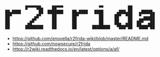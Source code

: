 ```       ▄▄▄▄▄       ▄▄▄▄                ██           ▄▄           
         █▀▀▀▀██▄    ██▀▀▀                ▀▀           ██           
██▄████        ██  ███████    ██▄████   ████      ▄███▄██   ▄█████▄ 
██▀          ▄█▀     ██       ██▀         ██     ██▀  ▀██   ▀ ▄▄▄██ 
██         ▄█▀       ██       ██          ██     ██    ██  ▄██▀▀▀██ 
██       ▄██▄▄▄▄▄    ██       ██       ▄▄▄██▄▄▄  ▀██▄▄███  ██▄▄▄███ 
▀▀       ▀▀▀▀▀▀▀▀    ▀▀       ▀▀       ▀▀▀▀▀▀▀▀    ▀▀▀ ▀▀   ▀▀▀▀ ▀▀ 
```

- https://github.com/enovella/r2frida-wiki/blob/master/README.md
- https://github.com/nowsecure/r2frida
- https://r2wiki.readthedocs.io/en/latest/options/a/af/